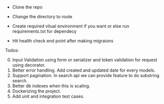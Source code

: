 * Clone the repo

* Change the directory to route

* Create required vitual environment if you want or else run requirements.txt for dependecy

* Hit health check end point after making migraions



Todos:

0. Input Validation using form or serializer and token validation for request using decorator.
1. Better error handling. Add created and updated date for every models.
2. Support pagination. In search api we can provide feature to do substring search.
3. Better db indexes when this is scaling.
4. Dockerizing the project.
5. Add unit and integration test cases.
